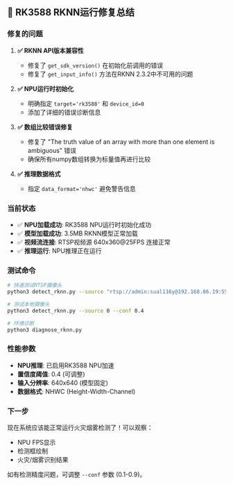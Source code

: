 ## 🔧 RK3588 RKNN运行修复总结

### 修复的问题

1. **✅ RKNN API版本兼容性**
   - 修复了 `get_sdk_version()` 在初始化前调用的错误
   - 修复了 `get_input_info()` 方法在RKNN 2.3.2中不可用的问题

2. **✅ NPU运行时初始化**
   - 明确指定 `target='rk3588'` 和 `device_id=0`
   - 添加了详细的错误诊断信息

3. **✅ 数组比较错误修复**
   - 修复了 "The truth value of an array with more than one element is ambiguous" 错误
   - 确保所有numpy数组转换为标量值再进行比较

4. **✅ 推理数据格式**
   - 指定 `data_format='nhwc'` 避免警告信息

### 当前状态

- ✅ **NPU加载成功**: RK3588 NPU运行时初始化成功
- ✅ **模型加载成功**: 3.5MB RKNN模型正常加载
- ✅ **视频流连接**: RTSP视频源 640x360@25FPS 连接正常
- ✅ **推理运行**: NPU推理正在运行

### 测试命令

```bash
# 快速测试RTSP摄像头
python3 detect_rknn.py --source "rtsp://admin:sual116y@192.168.86.19:554/Streaming/Channels/102" --conf 0.4

# 测试本地摄像头
python3 detect_rknn.py --source 0 --conf 0.4

# 环境诊断
python3 diagnose_rknn.py
```

### 性能参数

- **NPU推理**: 已启用RK3588 NPU加速
- **置信度阈值**: 0.4 (可调整)
- **输入分辨率**: 640x640 (模型固定)
- **数据格式**: NHWC (Height-Width-Channel)

### 下一步

现在系统应该能正常运行火灾烟雾检测了！可以观察：
- NPU FPS显示
- 检测框绘制
- 火灾/烟雾识别结果

如有检测精度问题，可调整 `--conf` 参数 (0.1-0.9)。